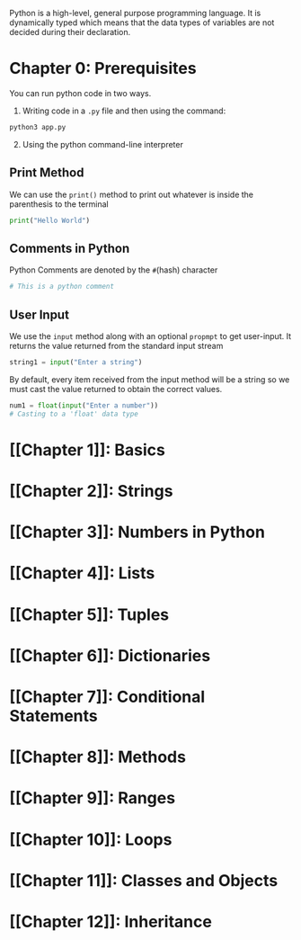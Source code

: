 Python is a high-level, general purpose programming language. It is dynamically typed which means that the data types of variables are not decided during their declaration.


# Chapter 0: Prerequisites
You can run python code in two ways.
1. Writing code in a `.py` file and then using the command: 
```bash
python3 app.py
```
2. Using the python command-line interpreter

## Print Method
We can use the `print()` method to print out whatever is inside the parenthesis to the terminal
```python
print("Hello World")
```
## Comments in Python
Python Comments are denoted by the `#`(hash) character
```python
# This is a python comment
```
## User Input
We use the `input` method along with an optional `propmpt` to get user-input. It returns the value returned from the standard input stream
```python
string1 = input("Enter a string")
```
By default, every item received from the input method will be a string so we must cast the value returned to obtain the correct values.
```python
num1 = float(input("Enter a number"))
# Casting to a 'float' data type
```
# [[Chapter 1]]: Basics
# [[Chapter 2]]: Strings
# [[Chapter 3]]: Numbers in Python
# [[Chapter 4]]: Lists
# [[Chapter 5]]: Tuples
# [[Chapter 6]]: Dictionaries
# [[Chapter 7]]: Conditional Statements
# [[Chapter 8]]: Methods
# [[Chapter 9]]: Ranges
# [[Chapter 10]]: Loops
# [[Chapter 11]]: Classes and Objects
# [[Chapter 12]]: Inheritance